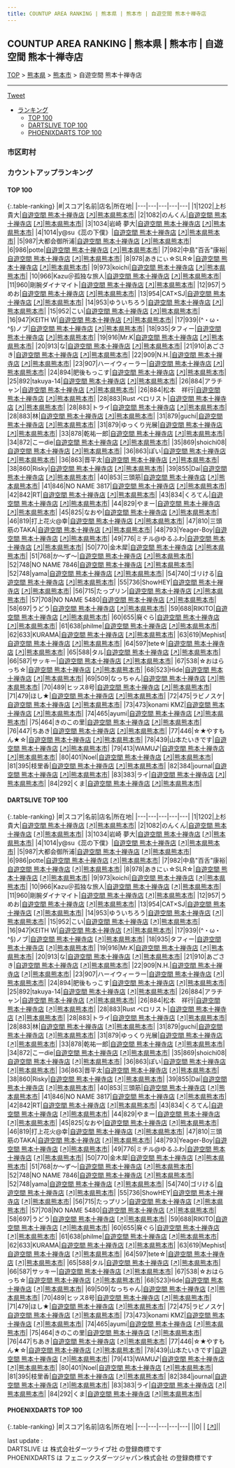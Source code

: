 ```yaml
---
title: COUNTUP AREA RANKING | 熊本県 | 熊本市 | 自遊空間 熊本十禅寺店
---
```

## COUNTUP AREA RANKING | 熊本県 | 熊本市 | 自遊空間 熊本十禅寺店

[TOP](/darts/rank/) > [熊本県](/darts/rank/熊本県/) > [熊本市](/darts/rank/熊本県/熊本市/) > 自遊空間 熊本十禅寺店

___

<a href="https://twitter.com/share?ref_src=twsrc%5Etfw" data-text="COUNTUP AREA RANKING | 熊本県熊本市自遊空間 熊本十禅寺店" class="twitter-share-button" data-hashtags="DARTSLIVE,PHOENIXDARTS,darts,ダーツ" data-show-count="false">Tweet</a>

* [ランキング](#カウントアップランキング)
    * [TOP 100](#top-100)
    * [DARTSLIVE TOP 100](#dartslive-top-100)
    * [PHOENIXDARTS TOP 100](#phoenixdarts-top-100)

### 市区町村

<ul>

</ul>

### カウントアップランキング

#### TOP 100



{:.table-ranking}
|#|スコア|名前|店名|所在地|
|---|---|---|---|---|
|1|1202|<span class="rank-name-dl">上杉　貴大</span>|<a href="/darts/rank/shops/6411bdff1f23c81758d385ea46352d8f.html">自遊空間 熊本十禅寺店</a> <a href="https://search.dartslive.com/jp/shop/6411bdff1f23c81758d385ea46352d8f">[↗]</a>|<a href="/darts/rank/熊本県/熊本市">熊本県熊本市</a>|
|2|1082|<span class="rank-name-dl">のんくん</span>|<a href="/darts/rank/shops/6411bdff1f23c81758d385ea46352d8f.html">自遊空間 熊本十禅寺店</a> <a href="https://search.dartslive.com/jp/shop/6411bdff1f23c81758d385ea46352d8f">[↗]</a>|<a href="/darts/rank/熊本県/熊本市">熊本県熊本市</a>|
|3|1034|<span class="rank-name-dl">岩崎 夢大</span>|<a href="/darts/rank/shops/6411bdff1f23c81758d385ea46352d8f.html">自遊空間 熊本十禅寺店</a> <a href="https://search.dartslive.com/jp/shop/6411bdff1f23c81758d385ea46352d8f">[↗]</a>|<a href="/darts/rank/熊本県/熊本市">熊本県熊本市</a>|
|4|1014|<span class="rank-name-dl">y@su《蕊の下僕》</span>|<a href="/darts/rank/shops/6411bdff1f23c81758d385ea46352d8f.html">自遊空間 熊本十禅寺店</a> <a href="https://search.dartslive.com/jp/shop/6411bdff1f23c81758d385ea46352d8f">[↗]</a>|<a href="/darts/rank/熊本県/熊本市">熊本県熊本市</a>|
|5|987|<span class="rank-name-dl">大都会御所浦</span>|<a href="/darts/rank/shops/6411bdff1f23c81758d385ea46352d8f.html">自遊空間 熊本十禅寺店</a> <a href="https://search.dartslive.com/jp/shop/6411bdff1f23c81758d385ea46352d8f">[↗]</a>|<a href="/darts/rank/熊本県/熊本市">熊本県熊本市</a>|
|6|986|<span class="rank-name-dl">potte</span>|<a href="/darts/rank/shops/6411bdff1f23c81758d385ea46352d8f.html">自遊空間 熊本十禅寺店</a> <a href="https://search.dartslive.com/jp/shop/6411bdff1f23c81758d385ea46352d8f">[↗]</a>|<a href="/darts/rank/熊本県/熊本市">熊本県熊本市</a>|
|7|982|<span class="rank-name-dl">中島&quot;百舌&quot;康裕</span>|<a href="/darts/rank/shops/6411bdff1f23c81758d385ea46352d8f.html">自遊空間 熊本十禅寺店</a> <a href="https://search.dartslive.com/jp/shop/6411bdff1f23c81758d385ea46352d8f">[↗]</a>|<a href="/darts/rank/熊本県/熊本市">熊本県熊本市</a>|
|8|978|<span class="rank-name-dl">あきにぃ☆SLR☆</span>|<a href="/darts/rank/shops/6411bdff1f23c81758d385ea46352d8f.html">自遊空間 熊本十禅寺店</a> <a href="https://search.dartslive.com/jp/shop/6411bdff1f23c81758d385ea46352d8f">[↗]</a>|<a href="/darts/rank/熊本県/熊本市">熊本県熊本市</a>|
|9|973|<span class="rank-name-dl">koichi</span>|<a href="/darts/rank/shops/6411bdff1f23c81758d385ea46352d8f.html">自遊空間 熊本十禅寺店</a> <a href="https://search.dartslive.com/jp/shop/6411bdff1f23c81758d385ea46352d8f">[↗]</a>|<a href="/darts/rank/熊本県/熊本市">熊本県熊本市</a>|
|10|966|<span class="rank-name-dl">Kazu＠孤独な旅人</span>|<a href="/darts/rank/shops/6411bdff1f23c81758d385ea46352d8f.html">自遊空間 熊本十禅寺店</a> <a href="https://search.dartslive.com/jp/shop/6411bdff1f23c81758d385ea46352d8f">[↗]</a>|<a href="/darts/rank/熊本県/熊本市">熊本県熊本市</a>|
|11|960|<span class="rank-name-dl">剛腕ダイナマイト</span>|<a href="/darts/rank/shops/6411bdff1f23c81758d385ea46352d8f.html">自遊空間 熊本十禅寺店</a> <a href="https://search.dartslive.com/jp/shop/6411bdff1f23c81758d385ea46352d8f">[↗]</a>|<a href="/darts/rank/熊本県/熊本市">熊本県熊本市</a>|
|12|957|<span class="rank-name-dl">うめお</span>|<a href="/darts/rank/shops/6411bdff1f23c81758d385ea46352d8f.html">自遊空間 熊本十禅寺店</a> <a href="https://search.dartslive.com/jp/shop/6411bdff1f23c81758d385ea46352d8f">[↗]</a>|<a href="/darts/rank/熊本県/熊本市">熊本県熊本市</a>|
|13|954|<span class="rank-name-dl">CAT×SJ</span>|<a href="/darts/rank/shops/6411bdff1f23c81758d385ea46352d8f.html">自遊空間 熊本十禅寺店</a> <a href="https://search.dartslive.com/jp/shop/6411bdff1f23c81758d385ea46352d8f">[↗]</a>|<a href="/darts/rank/熊本県/熊本市">熊本県熊本市</a>|
|14|953|<span class="rank-name-dl">ゆういちろう</span>|<a href="/darts/rank/shops/6411bdff1f23c81758d385ea46352d8f.html">自遊空間 熊本十禅寺店</a> <a href="https://search.dartslive.com/jp/shop/6411bdff1f23c81758d385ea46352d8f">[↗]</a>|<a href="/darts/rank/熊本県/熊本市">熊本県熊本市</a>|
|15|952|<span class="rank-name-dl">こい</span>|<a href="/darts/rank/shops/6411bdff1f23c81758d385ea46352d8f.html">自遊空間 熊本十禅寺店</a> <a href="https://search.dartslive.com/jp/shop/6411bdff1f23c81758d385ea46352d8f">[↗]</a>|<a href="/darts/rank/熊本県/熊本市">熊本県熊本市</a>|
|16|947|<span class="rank-name-dl">KEITH W</span>|<a href="/darts/rank/shops/6411bdff1f23c81758d385ea46352d8f.html">自遊空間 熊本十禅寺店</a> <a href="https://search.dartslive.com/jp/shop/6411bdff1f23c81758d385ea46352d8f">[↗]</a>|<a href="/darts/rank/熊本県/熊本市">熊本県熊本市</a>|
|17|939|<span class="rank-name-dl">(^・ω・^§)ノブ</span>|<a href="/darts/rank/shops/6411bdff1f23c81758d385ea46352d8f.html">自遊空間 熊本十禅寺店</a> <a href="https://search.dartslive.com/jp/shop/6411bdff1f23c81758d385ea46352d8f">[↗]</a>|<a href="/darts/rank/熊本県/熊本市">熊本県熊本市</a>|
|18|935|<span class="rank-name-dl">タフィー</span>|<a href="/darts/rank/shops/6411bdff1f23c81758d385ea46352d8f.html">自遊空間 熊本十禅寺店</a> <a href="https://search.dartslive.com/jp/shop/6411bdff1f23c81758d385ea46352d8f">[↗]</a>|<a href="/darts/rank/熊本県/熊本市">熊本県熊本市</a>|
|19|916|<span class="rank-name-dl">Mr.K</span>|<a href="/darts/rank/shops/6411bdff1f23c81758d385ea46352d8f.html">自遊空間 熊本十禅寺店</a> <a href="https://search.dartslive.com/jp/shop/6411bdff1f23c81758d385ea46352d8f">[↗]</a>|<a href="/darts/rank/熊本県/熊本市">熊本県熊本市</a>|
|20|913|<span class="rank-name-dl">な</span>|<a href="/darts/rank/shops/6411bdff1f23c81758d385ea46352d8f.html">自遊空間 熊本十禅寺店</a> <a href="https://search.dartslive.com/jp/shop/6411bdff1f23c81758d385ea46352d8f">[↗]</a>|<a href="/darts/rank/熊本県/熊本市">熊本県熊本市</a>|
|21|910|<span class="rank-name-dl">あごさき</span>|<a href="/darts/rank/shops/6411bdff1f23c81758d385ea46352d8f.html">自遊空間 熊本十禅寺店</a> <a href="https://search.dartslive.com/jp/shop/6411bdff1f23c81758d385ea46352d8f">[↗]</a>|<a href="/darts/rank/熊本県/熊本市">熊本県熊本市</a>|
|22|909|<span class="rank-name-dl">N.H.</span>|<a href="/darts/rank/shops/6411bdff1f23c81758d385ea46352d8f.html">自遊空間 熊本十禅寺店</a> <a href="https://search.dartslive.com/jp/shop/6411bdff1f23c81758d385ea46352d8f">[↗]</a>|<a href="/darts/rank/熊本県/熊本市">熊本県熊本市</a>|
|23|907|<span class="rank-name-dl">ハーイウィーラー</span>|<a href="/darts/rank/shops/6411bdff1f23c81758d385ea46352d8f.html">自遊空間 熊本十禅寺店</a> <a href="https://search.dartslive.com/jp/shop/6411bdff1f23c81758d385ea46352d8f">[↗]</a>|<a href="/darts/rank/熊本県/熊本市">熊本県熊本市</a>|
|24|894|<span class="rank-name-dl">肥後もっこす</span>|<a href="/darts/rank/shops/6411bdff1f23c81758d385ea46352d8f.html">自遊空間 熊本十禅寺店</a> <a href="https://search.dartslive.com/jp/shop/6411bdff1f23c81758d385ea46352d8f">[↗]</a>|<a href="/darts/rank/熊本県/熊本市">熊本県熊本市</a>|
|25|892|<span class="rank-name-dl">takuya-14</span>|<a href="/darts/rank/shops/6411bdff1f23c81758d385ea46352d8f.html">自遊空間 熊本十禅寺店</a> <a href="https://search.dartslive.com/jp/shop/6411bdff1f23c81758d385ea46352d8f">[↗]</a>|<a href="/darts/rank/熊本県/熊本市">熊本県熊本市</a>|
|26|884|<span class="rank-name-dl">アラチャン</span>|<a href="/darts/rank/shops/6411bdff1f23c81758d385ea46352d8f.html">自遊空間 熊本十禅寺店</a> <a href="https://search.dartslive.com/jp/shop/6411bdff1f23c81758d385ea46352d8f">[↗]</a>|<a href="/darts/rank/熊本県/熊本市">熊本県熊本市</a>|
|26|884|<span class="rank-name-dl">松本　祥行</span>|<a href="/darts/rank/shops/6411bdff1f23c81758d385ea46352d8f.html">自遊空間 熊本十禅寺店</a> <a href="https://search.dartslive.com/jp/shop/6411bdff1f23c81758d385ea46352d8f">[↗]</a>|<a href="/darts/rank/熊本県/熊本市">熊本県熊本市</a>|
|28|883|<span class="rank-name-dl">Rust ペロリスト</span>|<a href="/darts/rank/shops/6411bdff1f23c81758d385ea46352d8f.html">自遊空間 熊本十禅寺店</a> <a href="https://search.dartslive.com/jp/shop/6411bdff1f23c81758d385ea46352d8f">[↗]</a>|<a href="/darts/rank/熊本県/熊本市">熊本県熊本市</a>|
|28|883|<span class="rank-name-dl">トライ</span>|<a href="/darts/rank/shops/6411bdff1f23c81758d385ea46352d8f.html">自遊空間 熊本十禅寺店</a> <a href="https://search.dartslive.com/jp/shop/6411bdff1f23c81758d385ea46352d8f">[↗]</a>|<a href="/darts/rank/熊本県/熊本市">熊本県熊本市</a>|
|28|883|<span class="rank-name-dl">林</span>|<a href="/darts/rank/shops/6411bdff1f23c81758d385ea46352d8f.html">自遊空間 熊本十禅寺店</a> <a href="https://search.dartslive.com/jp/shop/6411bdff1f23c81758d385ea46352d8f">[↗]</a>|<a href="/darts/rank/熊本県/熊本市">熊本県熊本市</a>|
|31|879|<span class="rank-name-dl">guchi</span>|<a href="/darts/rank/shops/6411bdff1f23c81758d385ea46352d8f.html">自遊空間 熊本十禅寺店</a> <a href="https://search.dartslive.com/jp/shop/6411bdff1f23c81758d385ea46352d8f">[↗]</a>|<a href="/darts/rank/熊本県/熊本市">熊本県熊本市</a>|
|31|879|<span class="rank-name-dl">ゆっくり光展</span>|<a href="/darts/rank/shops/6411bdff1f23c81758d385ea46352d8f.html">自遊空間 熊本十禅寺店</a> <a href="https://search.dartslive.com/jp/shop/6411bdff1f23c81758d385ea46352d8f">[↗]</a>|<a href="/darts/rank/熊本県/熊本市">熊本県熊本市</a>|
|33|878|<span class="rank-name-dl">乾祐一郎</span>|<a href="/darts/rank/shops/6411bdff1f23c81758d385ea46352d8f.html">自遊空間 熊本十禅寺店</a> <a href="https://search.dartslive.com/jp/shop/6411bdff1f23c81758d385ea46352d8f">[↗]</a>|<a href="/darts/rank/熊本県/熊本市">熊本県熊本市</a>|
|34|872|<span class="rank-name-dl">こーdie</span>|<a href="/darts/rank/shops/6411bdff1f23c81758d385ea46352d8f.html">自遊空間 熊本十禅寺店</a> <a href="https://search.dartslive.com/jp/shop/6411bdff1f23c81758d385ea46352d8f">[↗]</a>|<a href="/darts/rank/熊本県/熊本市">熊本県熊本市</a>|
|35|869|<span class="rank-name-dl">shoichi08</span>|<a href="/darts/rank/shops/6411bdff1f23c81758d385ea46352d8f.html">自遊空間 熊本十禅寺店</a> <a href="https://search.dartslive.com/jp/shop/6411bdff1f23c81758d385ea46352d8f">[↗]</a>|<a href="/darts/rank/熊本県/熊本市">熊本県熊本市</a>|
|36|863|<span class="rank-name-dl">ぽい</span>|<a href="/darts/rank/shops/6411bdff1f23c81758d385ea46352d8f.html">自遊空間 熊本十禅寺店</a> <a href="https://search.dartslive.com/jp/shop/6411bdff1f23c81758d385ea46352d8f">[↗]</a>|<a href="/darts/rank/熊本県/熊本市">熊本県熊本市</a>|
|36|863|<span class="rank-name-dl">晋平太</span>|<a href="/darts/rank/shops/6411bdff1f23c81758d385ea46352d8f.html">自遊空間 熊本十禅寺店</a> <a href="https://search.dartslive.com/jp/shop/6411bdff1f23c81758d385ea46352d8f">[↗]</a>|<a href="/darts/rank/熊本県/熊本市">熊本県熊本市</a>|
|38|860|<span class="rank-name-dl">Risky</span>|<a href="/darts/rank/shops/6411bdff1f23c81758d385ea46352d8f.html">自遊空間 熊本十禅寺店</a> <a href="https://search.dartslive.com/jp/shop/6411bdff1f23c81758d385ea46352d8f">[↗]</a>|<a href="/darts/rank/熊本県/熊本市">熊本県熊本市</a>|
|39|855|<span class="rank-name-dl">Dai</span>|<a href="/darts/rank/shops/6411bdff1f23c81758d385ea46352d8f.html">自遊空間 熊本十禅寺店</a> <a href="https://search.dartslive.com/jp/shop/6411bdff1f23c81758d385ea46352d8f">[↗]</a>|<a href="/darts/rank/熊本県/熊本市">熊本県熊本市</a>|
|40|853|<span class="rank-name-dl">三頭筋</span>|<a href="/darts/rank/shops/6411bdff1f23c81758d385ea46352d8f.html">自遊空間 熊本十禅寺店</a> <a href="https://search.dartslive.com/jp/shop/6411bdff1f23c81758d385ea46352d8f">[↗]</a>|<a href="/darts/rank/熊本県/熊本市">熊本県熊本市</a>|
|41|846|<span class="rank-name-dl">NO NAME 3817</span>|<a href="/darts/rank/shops/6411bdff1f23c81758d385ea46352d8f.html">自遊空間 熊本十禅寺店</a> <a href="https://search.dartslive.com/jp/shop/6411bdff1f23c81758d385ea46352d8f">[↗]</a>|<a href="/darts/rank/熊本県/熊本市">熊本県熊本市</a>|
|42|842|<span class="rank-name-dl">RT</span>|<a href="/darts/rank/shops/6411bdff1f23c81758d385ea46352d8f.html">自遊空間 熊本十禅寺店</a> <a href="https://search.dartslive.com/jp/shop/6411bdff1f23c81758d385ea46352d8f">[↗]</a>|<a href="/darts/rank/熊本県/熊本市">熊本県熊本市</a>|
|43|834|<span class="rank-name-dl">くろてん</span>|<a href="/darts/rank/shops/6411bdff1f23c81758d385ea46352d8f.html">自遊空間 熊本十禅寺店</a> <a href="https://search.dartslive.com/jp/shop/6411bdff1f23c81758d385ea46352d8f">[↗]</a>|<a href="/darts/rank/熊本県/熊本市">熊本県熊本市</a>|
|44|829|<span class="rank-name-dl">やまー</span>|<a href="/darts/rank/shops/6411bdff1f23c81758d385ea46352d8f.html">自遊空間 熊本十禅寺店</a> <a href="https://search.dartslive.com/jp/shop/6411bdff1f23c81758d385ea46352d8f">[↗]</a>|<a href="/darts/rank/熊本県/熊本市">熊本県熊本市</a>|
|45|825|<span class="rank-name-dl">なおや</span>|<a href="/darts/rank/shops/6411bdff1f23c81758d385ea46352d8f.html">自遊空間 熊本十禅寺店</a> <a href="https://search.dartslive.com/jp/shop/6411bdff1f23c81758d385ea46352d8f">[↗]</a>|<a href="/darts/rank/熊本県/熊本市">熊本県熊本市</a>|
|46|819|<span class="rank-name-dl">打上花火@幸</span>|<a href="/darts/rank/shops/6411bdff1f23c81758d385ea46352d8f.html">自遊空間 熊本十禅寺店</a> <a href="https://search.dartslive.com/jp/shop/6411bdff1f23c81758d385ea46352d8f">[↗]</a>|<a href="/darts/rank/熊本県/熊本市">熊本県熊本市</a>|
|47|810|<span class="rank-name-dl">三頭筋のTAKA</span>|<a href="/darts/rank/shops/6411bdff1f23c81758d385ea46352d8f.html">自遊空間 熊本十禅寺店</a> <a href="https://search.dartslive.com/jp/shop/6411bdff1f23c81758d385ea46352d8f">[↗]</a>|<a href="/darts/rank/熊本県/熊本市">熊本県熊本市</a>|
|48|793|<span class="rank-name-dl">Yeager-Boy</span>|<a href="/darts/rank/shops/6411bdff1f23c81758d385ea46352d8f.html">自遊空間 熊本十禅寺店</a> <a href="https://search.dartslive.com/jp/shop/6411bdff1f23c81758d385ea46352d8f">[↗]</a>|<a href="/darts/rank/熊本県/熊本市">熊本県熊本市</a>|
|49|776|<span class="rank-name-dl">ミチル@ゆるふわ</span>|<a href="/darts/rank/shops/6411bdff1f23c81758d385ea46352d8f.html">自遊空間 熊本十禅寺店</a> <a href="https://search.dartslive.com/jp/shop/6411bdff1f23c81758d385ea46352d8f">[↗]</a>|<a href="/darts/rank/熊本県/熊本市">熊本県熊本市</a>|
|50|770|<span class="rank-name-dl">金木犀</span>|<a href="/darts/rank/shops/6411bdff1f23c81758d385ea46352d8f.html">自遊空間 熊本十禅寺店</a> <a href="https://search.dartslive.com/jp/shop/6411bdff1f23c81758d385ea46352d8f">[↗]</a>|<a href="/darts/rank/熊本県/熊本市">熊本県熊本市</a>|
|51|768|<span class="rank-name-dl">か～ず～</span>|<a href="/darts/rank/shops/6411bdff1f23c81758d385ea46352d8f.html">自遊空間 熊本十禅寺店</a> <a href="https://search.dartslive.com/jp/shop/6411bdff1f23c81758d385ea46352d8f">[↗]</a>|<a href="/darts/rank/熊本県/熊本市">熊本県熊本市</a>|
|52|748|<span class="rank-name-dl">NO NAME 7846</span>|<a href="/darts/rank/shops/6411bdff1f23c81758d385ea46352d8f.html">自遊空間 熊本十禅寺店</a> <a href="https://search.dartslive.com/jp/shop/6411bdff1f23c81758d385ea46352d8f">[↗]</a>|<a href="/darts/rank/熊本県/熊本市">熊本県熊本市</a>|
|52|748|<span class="rank-name-dl">yama</span>|<a href="/darts/rank/shops/6411bdff1f23c81758d385ea46352d8f.html">自遊空間 熊本十禅寺店</a> <a href="https://search.dartslive.com/jp/shop/6411bdff1f23c81758d385ea46352d8f">[↗]</a>|<a href="/darts/rank/熊本県/熊本市">熊本県熊本市</a>|
|54|740|<span class="rank-name-dl">ゴリける</span>|<a href="/darts/rank/shops/6411bdff1f23c81758d385ea46352d8f.html">自遊空間 熊本十禅寺店</a> <a href="https://search.dartslive.com/jp/shop/6411bdff1f23c81758d385ea46352d8f">[↗]</a>|<a href="/darts/rank/熊本県/熊本市">熊本県熊本市</a>|
|55|736|<span class="rank-name-dl">ShowHEY</span>|<a href="/darts/rank/shops/6411bdff1f23c81758d385ea46352d8f.html">自遊空間 熊本十禅寺店</a> <a href="https://search.dartslive.com/jp/shop/6411bdff1f23c81758d385ea46352d8f">[↗]</a>|<a href="/darts/rank/熊本県/熊本市">熊本県熊本市</a>|
|56|715|<span class="rank-name-dl">たっプリン</span>|<a href="/darts/rank/shops/6411bdff1f23c81758d385ea46352d8f.html">自遊空間 熊本十禅寺店</a> <a href="https://search.dartslive.com/jp/shop/6411bdff1f23c81758d385ea46352d8f">[↗]</a>|<a href="/darts/rank/熊本県/熊本市">熊本県熊本市</a>|
|57|708|<span class="rank-name-dl">NO NAME 5480</span>|<a href="/darts/rank/shops/6411bdff1f23c81758d385ea46352d8f.html">自遊空間 熊本十禅寺店</a> <a href="https://search.dartslive.com/jp/shop/6411bdff1f23c81758d385ea46352d8f">[↗]</a>|<a href="/darts/rank/熊本県/熊本市">熊本県熊本市</a>|
|58|697|<span class="rank-name-dl">うどう</span>|<a href="/darts/rank/shops/6411bdff1f23c81758d385ea46352d8f.html">自遊空間 熊本十禅寺店</a> <a href="https://search.dartslive.com/jp/shop/6411bdff1f23c81758d385ea46352d8f">[↗]</a>|<a href="/darts/rank/熊本県/熊本市">熊本県熊本市</a>|
|59|688|<span class="rank-name-dl">RIKITO</span>|<a href="/darts/rank/shops/6411bdff1f23c81758d385ea46352d8f.html">自遊空間 熊本十禅寺店</a> <a href="https://search.dartslive.com/jp/shop/6411bdff1f23c81758d385ea46352d8f">[↗]</a>|<a href="/darts/rank/熊本県/熊本市">熊本県熊本市</a>|
|60|655|<span class="rank-name-dl">廃ぐら</span>|<a href="/darts/rank/shops/6411bdff1f23c81758d385ea46352d8f.html">自遊空間 熊本十禅寺店</a> <a href="https://search.dartslive.com/jp/shop/6411bdff1f23c81758d385ea46352d8f">[↗]</a>|<a href="/darts/rank/熊本県/熊本市">熊本県熊本市</a>|
|61|638|<span class="rank-name-dl">philme</span>|<a href="/darts/rank/shops/6411bdff1f23c81758d385ea46352d8f.html">自遊空間 熊本十禅寺店</a> <a href="https://search.dartslive.com/jp/shop/6411bdff1f23c81758d385ea46352d8f">[↗]</a>|<a href="/darts/rank/熊本県/熊本市">熊本県熊本市</a>|
|62|633|<span class="rank-name-dl">KURAMA</span>|<a href="/darts/rank/shops/6411bdff1f23c81758d385ea46352d8f.html">自遊空間 熊本十禅寺店</a> <a href="https://search.dartslive.com/jp/shop/6411bdff1f23c81758d385ea46352d8f">[↗]</a>|<a href="/darts/rank/熊本県/熊本市">熊本県熊本市</a>|
|63|619|<span class="rank-name-dl">Mephist</span>|<a href="/darts/rank/shops/6411bdff1f23c81758d385ea46352d8f.html">自遊空間 熊本十禅寺店</a> <a href="https://search.dartslive.com/jp/shop/6411bdff1f23c81758d385ea46352d8f">[↗]</a>|<a href="/darts/rank/熊本県/熊本市">熊本県熊本市</a>|
|64|597|<span class="rank-name-dl">tete☆</span>|<a href="/darts/rank/shops/6411bdff1f23c81758d385ea46352d8f.html">自遊空間 熊本十禅寺店</a> <a href="https://search.dartslive.com/jp/shop/6411bdff1f23c81758d385ea46352d8f">[↗]</a>|<a href="/darts/rank/熊本県/熊本市">熊本県熊本市</a>|
|65|588|<span class="rank-name-dl">タル</span>|<a href="/darts/rank/shops/6411bdff1f23c81758d385ea46352d8f.html">自遊空間 熊本十禅寺店</a> <a href="https://search.dartslive.com/jp/shop/6411bdff1f23c81758d385ea46352d8f">[↗]</a>|<a href="/darts/rank/熊本県/熊本市">熊本県熊本市</a>|
|66|587|<span class="rank-name-dl">サッキー</span>|<a href="/darts/rank/shops/6411bdff1f23c81758d385ea46352d8f.html">自遊空間 熊本十禅寺店</a> <a href="https://search.dartslive.com/jp/shop/6411bdff1f23c81758d385ea46352d8f">[↗]</a>|<a href="/darts/rank/熊本県/熊本市">熊本県熊本市</a>|
|67|538|<span class="rank-name-dl">☆おはらっち☆</span>|<a href="/darts/rank/shops/6411bdff1f23c81758d385ea46352d8f.html">自遊空間 熊本十禅寺店</a> <a href="https://search.dartslive.com/jp/shop/6411bdff1f23c81758d385ea46352d8f">[↗]</a>|<a href="/darts/rank/熊本県/熊本市">熊本県熊本市</a>|
|68|523|<span class="rank-name-dl">Hide</span>|<a href="/darts/rank/shops/6411bdff1f23c81758d385ea46352d8f.html">自遊空間 熊本十禅寺店</a> <a href="https://search.dartslive.com/jp/shop/6411bdff1f23c81758d385ea46352d8f">[↗]</a>|<a href="/darts/rank/熊本県/熊本市">熊本県熊本市</a>|
|69|509|<span class="rank-name-dl">なっちゃん</span>|<a href="/darts/rank/shops/6411bdff1f23c81758d385ea46352d8f.html">自遊空間 熊本十禅寺店</a> <a href="https://search.dartslive.com/jp/shop/6411bdff1f23c81758d385ea46352d8f">[↗]</a>|<a href="/darts/rank/熊本県/熊本市">熊本県熊本市</a>|
|70|489|<span class="rank-name-dl">ヒッス8号</span>|<a href="/darts/rank/shops/6411bdff1f23c81758d385ea46352d8f.html">自遊空間 熊本十禅寺店</a> <a href="https://search.dartslive.com/jp/shop/6411bdff1f23c81758d385ea46352d8f">[↗]</a>|<a href="/darts/rank/熊本県/熊本市">熊本県熊本市</a>|
|71|479|<span class="rank-name-dl">ほし★</span>|<a href="/darts/rank/shops/6411bdff1f23c81758d385ea46352d8f.html">自遊空間 熊本十禅寺店</a> <a href="https://search.dartslive.com/jp/shop/6411bdff1f23c81758d385ea46352d8f">[↗]</a>|<a href="/darts/rank/熊本県/熊本市">熊本県熊本市</a>|
|72|475|<span class="rank-name-dl">ラビノスケ</span>|<a href="/darts/rank/shops/6411bdff1f23c81758d385ea46352d8f.html">自遊空間 熊本十禅寺店</a> <a href="https://search.dartslive.com/jp/shop/6411bdff1f23c81758d385ea46352d8f">[↗]</a>|<a href="/darts/rank/熊本県/熊本市">熊本県熊本市</a>|
|73|473|<span class="rank-name-dl">konami KMZ</span>|<a href="/darts/rank/shops/6411bdff1f23c81758d385ea46352d8f.html">自遊空間 熊本十禅寺店</a> <a href="https://search.dartslive.com/jp/shop/6411bdff1f23c81758d385ea46352d8f">[↗]</a>|<a href="/darts/rank/熊本県/熊本市">熊本県熊本市</a>|
|74|465|<span class="rank-name-dl">ayumi</span>|<a href="/darts/rank/shops/6411bdff1f23c81758d385ea46352d8f.html">自遊空間 熊本十禅寺店</a> <a href="https://search.dartslive.com/jp/shop/6411bdff1f23c81758d385ea46352d8f">[↗]</a>|<a href="/darts/rank/熊本県/熊本市">熊本県熊本市</a>|
|75|464|<span class="rank-name-dl">きのこの里</span>|<a href="/darts/rank/shops/6411bdff1f23c81758d385ea46352d8f.html">自遊空間 熊本十禅寺店</a> <a href="https://search.dartslive.com/jp/shop/6411bdff1f23c81758d385ea46352d8f">[↗]</a>|<a href="/darts/rank/熊本県/熊本市">熊本県熊本市</a>|
|76|447|<span class="rank-name-dl">ちあき</span>|<a href="/darts/rank/shops/6411bdff1f23c81758d385ea46352d8f.html">自遊空間 熊本十禅寺店</a> <a href="https://search.dartslive.com/jp/shop/6411bdff1f23c81758d385ea46352d8f">[↗]</a>|<a href="/darts/rank/熊本県/熊本市">熊本県熊本市</a>|
|77|446|<span class="rank-name-dl">☆★やすもん★☆</span>|<a href="/darts/rank/shops/6411bdff1f23c81758d385ea46352d8f.html">自遊空間 熊本十禅寺店</a> <a href="https://search.dartslive.com/jp/shop/6411bdff1f23c81758d385ea46352d8f">[↗]</a>|<a href="/darts/rank/熊本県/熊本市">熊本県熊本市</a>|
|78|439|<span class="rank-name-dl">山本たいきです</span>|<a href="/darts/rank/shops/6411bdff1f23c81758d385ea46352d8f.html">自遊空間 熊本十禅寺店</a> <a href="https://search.dartslive.com/jp/shop/6411bdff1f23c81758d385ea46352d8f">[↗]</a>|<a href="/darts/rank/熊本県/熊本市">熊本県熊本市</a>|
|79|413|<span class="rank-name-dl">WAMU♪</span>|<a href="/darts/rank/shops/6411bdff1f23c81758d385ea46352d8f.html">自遊空間 熊本十禅寺店</a> <a href="https://search.dartslive.com/jp/shop/6411bdff1f23c81758d385ea46352d8f">[↗]</a>|<a href="/darts/rank/熊本県/熊本市">熊本県熊本市</a>|
|80|401|<span class="rank-name-dl">Noel</span>|<a href="/darts/rank/shops/6411bdff1f23c81758d385ea46352d8f.html">自遊空間 熊本十禅寺店</a> <a href="https://search.dartslive.com/jp/shop/6411bdff1f23c81758d385ea46352d8f">[↗]</a>|<a href="/darts/rank/熊本県/熊本市">熊本県熊本市</a>|
|81|395|<span class="rank-name-dl">枝里香</span>|<a href="/darts/rank/shops/6411bdff1f23c81758d385ea46352d8f.html">自遊空間 熊本十禅寺店</a> <a href="https://search.dartslive.com/jp/shop/6411bdff1f23c81758d385ea46352d8f">[↗]</a>|<a href="/darts/rank/熊本県/熊本市">熊本県熊本市</a>|
|82|384|<span class="rank-name-dl">journal</span>|<a href="/darts/rank/shops/6411bdff1f23c81758d385ea46352d8f.html">自遊空間 熊本十禅寺店</a> <a href="https://search.dartslive.com/jp/shop/6411bdff1f23c81758d385ea46352d8f">[↗]</a>|<a href="/darts/rank/熊本県/熊本市">熊本県熊本市</a>|
|83|383|<span class="rank-name-dl">ライ</span>|<a href="/darts/rank/shops/6411bdff1f23c81758d385ea46352d8f.html">自遊空間 熊本十禅寺店</a> <a href="https://search.dartslive.com/jp/shop/6411bdff1f23c81758d385ea46352d8f">[↗]</a>|<a href="/darts/rank/熊本県/熊本市">熊本県熊本市</a>|
|84|292|<span class="rank-name-dl">くま</span>|<a href="/darts/rank/shops/6411bdff1f23c81758d385ea46352d8f.html">自遊空間 熊本十禅寺店</a> <a href="https://search.dartslive.com/jp/shop/6411bdff1f23c81758d385ea46352d8f">[↗]</a>|<a href="/darts/rank/熊本県/熊本市">熊本県熊本市</a>|


#### DARTSLIVE TOP 100



{:.table-ranking}
|#|スコア|名前|店名|所在地|
|---|---|---|---|---|
|1|1202|<span class="rank-name-dl">上杉　貴大</span>|<a href="/darts/rank/shops/6411bdff1f23c81758d385ea46352d8f.html">自遊空間 熊本十禅寺店</a> <a href="https://search.dartslive.com/jp/shop/6411bdff1f23c81758d385ea46352d8f">[↗]</a>|<a href="/darts/rank/熊本県/熊本市">熊本県熊本市</a>|
|2|1082|<span class="rank-name-dl">のんくん</span>|<a href="/darts/rank/shops/6411bdff1f23c81758d385ea46352d8f.html">自遊空間 熊本十禅寺店</a> <a href="https://search.dartslive.com/jp/shop/6411bdff1f23c81758d385ea46352d8f">[↗]</a>|<a href="/darts/rank/熊本県/熊本市">熊本県熊本市</a>|
|3|1034|<span class="rank-name-dl">岩崎 夢大</span>|<a href="/darts/rank/shops/6411bdff1f23c81758d385ea46352d8f.html">自遊空間 熊本十禅寺店</a> <a href="https://search.dartslive.com/jp/shop/6411bdff1f23c81758d385ea46352d8f">[↗]</a>|<a href="/darts/rank/熊本県/熊本市">熊本県熊本市</a>|
|4|1014|<span class="rank-name-dl">y@su《蕊の下僕》</span>|<a href="/darts/rank/shops/6411bdff1f23c81758d385ea46352d8f.html">自遊空間 熊本十禅寺店</a> <a href="https://search.dartslive.com/jp/shop/6411bdff1f23c81758d385ea46352d8f">[↗]</a>|<a href="/darts/rank/熊本県/熊本市">熊本県熊本市</a>|
|5|987|<span class="rank-name-dl">大都会御所浦</span>|<a href="/darts/rank/shops/6411bdff1f23c81758d385ea46352d8f.html">自遊空間 熊本十禅寺店</a> <a href="https://search.dartslive.com/jp/shop/6411bdff1f23c81758d385ea46352d8f">[↗]</a>|<a href="/darts/rank/熊本県/熊本市">熊本県熊本市</a>|
|6|986|<span class="rank-name-dl">potte</span>|<a href="/darts/rank/shops/6411bdff1f23c81758d385ea46352d8f.html">自遊空間 熊本十禅寺店</a> <a href="https://search.dartslive.com/jp/shop/6411bdff1f23c81758d385ea46352d8f">[↗]</a>|<a href="/darts/rank/熊本県/熊本市">熊本県熊本市</a>|
|7|982|<span class="rank-name-dl">中島&quot;百舌&quot;康裕</span>|<a href="/darts/rank/shops/6411bdff1f23c81758d385ea46352d8f.html">自遊空間 熊本十禅寺店</a> <a href="https://search.dartslive.com/jp/shop/6411bdff1f23c81758d385ea46352d8f">[↗]</a>|<a href="/darts/rank/熊本県/熊本市">熊本県熊本市</a>|
|8|978|<span class="rank-name-dl">あきにぃ☆SLR☆</span>|<a href="/darts/rank/shops/6411bdff1f23c81758d385ea46352d8f.html">自遊空間 熊本十禅寺店</a> <a href="https://search.dartslive.com/jp/shop/6411bdff1f23c81758d385ea46352d8f">[↗]</a>|<a href="/darts/rank/熊本県/熊本市">熊本県熊本市</a>|
|9|973|<span class="rank-name-dl">koichi</span>|<a href="/darts/rank/shops/6411bdff1f23c81758d385ea46352d8f.html">自遊空間 熊本十禅寺店</a> <a href="https://search.dartslive.com/jp/shop/6411bdff1f23c81758d385ea46352d8f">[↗]</a>|<a href="/darts/rank/熊本県/熊本市">熊本県熊本市</a>|
|10|966|<span class="rank-name-dl">Kazu＠孤独な旅人</span>|<a href="/darts/rank/shops/6411bdff1f23c81758d385ea46352d8f.html">自遊空間 熊本十禅寺店</a> <a href="https://search.dartslive.com/jp/shop/6411bdff1f23c81758d385ea46352d8f">[↗]</a>|<a href="/darts/rank/熊本県/熊本市">熊本県熊本市</a>|
|11|960|<span class="rank-name-dl">剛腕ダイナマイト</span>|<a href="/darts/rank/shops/6411bdff1f23c81758d385ea46352d8f.html">自遊空間 熊本十禅寺店</a> <a href="https://search.dartslive.com/jp/shop/6411bdff1f23c81758d385ea46352d8f">[↗]</a>|<a href="/darts/rank/熊本県/熊本市">熊本県熊本市</a>|
|12|957|<span class="rank-name-dl">うめお</span>|<a href="/darts/rank/shops/6411bdff1f23c81758d385ea46352d8f.html">自遊空間 熊本十禅寺店</a> <a href="https://search.dartslive.com/jp/shop/6411bdff1f23c81758d385ea46352d8f">[↗]</a>|<a href="/darts/rank/熊本県/熊本市">熊本県熊本市</a>|
|13|954|<span class="rank-name-dl">CAT×SJ</span>|<a href="/darts/rank/shops/6411bdff1f23c81758d385ea46352d8f.html">自遊空間 熊本十禅寺店</a> <a href="https://search.dartslive.com/jp/shop/6411bdff1f23c81758d385ea46352d8f">[↗]</a>|<a href="/darts/rank/熊本県/熊本市">熊本県熊本市</a>|
|14|953|<span class="rank-name-dl">ゆういちろう</span>|<a href="/darts/rank/shops/6411bdff1f23c81758d385ea46352d8f.html">自遊空間 熊本十禅寺店</a> <a href="https://search.dartslive.com/jp/shop/6411bdff1f23c81758d385ea46352d8f">[↗]</a>|<a href="/darts/rank/熊本県/熊本市">熊本県熊本市</a>|
|15|952|<span class="rank-name-dl">こい</span>|<a href="/darts/rank/shops/6411bdff1f23c81758d385ea46352d8f.html">自遊空間 熊本十禅寺店</a> <a href="https://search.dartslive.com/jp/shop/6411bdff1f23c81758d385ea46352d8f">[↗]</a>|<a href="/darts/rank/熊本県/熊本市">熊本県熊本市</a>|
|16|947|<span class="rank-name-dl">KEITH W</span>|<a href="/darts/rank/shops/6411bdff1f23c81758d385ea46352d8f.html">自遊空間 熊本十禅寺店</a> <a href="https://search.dartslive.com/jp/shop/6411bdff1f23c81758d385ea46352d8f">[↗]</a>|<a href="/darts/rank/熊本県/熊本市">熊本県熊本市</a>|
|17|939|<span class="rank-name-dl">(^・ω・^§)ノブ</span>|<a href="/darts/rank/shops/6411bdff1f23c81758d385ea46352d8f.html">自遊空間 熊本十禅寺店</a> <a href="https://search.dartslive.com/jp/shop/6411bdff1f23c81758d385ea46352d8f">[↗]</a>|<a href="/darts/rank/熊本県/熊本市">熊本県熊本市</a>|
|18|935|<span class="rank-name-dl">タフィー</span>|<a href="/darts/rank/shops/6411bdff1f23c81758d385ea46352d8f.html">自遊空間 熊本十禅寺店</a> <a href="https://search.dartslive.com/jp/shop/6411bdff1f23c81758d385ea46352d8f">[↗]</a>|<a href="/darts/rank/熊本県/熊本市">熊本県熊本市</a>|
|19|916|<span class="rank-name-dl">Mr.K</span>|<a href="/darts/rank/shops/6411bdff1f23c81758d385ea46352d8f.html">自遊空間 熊本十禅寺店</a> <a href="https://search.dartslive.com/jp/shop/6411bdff1f23c81758d385ea46352d8f">[↗]</a>|<a href="/darts/rank/熊本県/熊本市">熊本県熊本市</a>|
|20|913|<span class="rank-name-dl">な</span>|<a href="/darts/rank/shops/6411bdff1f23c81758d385ea46352d8f.html">自遊空間 熊本十禅寺店</a> <a href="https://search.dartslive.com/jp/shop/6411bdff1f23c81758d385ea46352d8f">[↗]</a>|<a href="/darts/rank/熊本県/熊本市">熊本県熊本市</a>|
|21|910|<span class="rank-name-dl">あごさき</span>|<a href="/darts/rank/shops/6411bdff1f23c81758d385ea46352d8f.html">自遊空間 熊本十禅寺店</a> <a href="https://search.dartslive.com/jp/shop/6411bdff1f23c81758d385ea46352d8f">[↗]</a>|<a href="/darts/rank/熊本県/熊本市">熊本県熊本市</a>|
|22|909|<span class="rank-name-dl">N.H.</span>|<a href="/darts/rank/shops/6411bdff1f23c81758d385ea46352d8f.html">自遊空間 熊本十禅寺店</a> <a href="https://search.dartslive.com/jp/shop/6411bdff1f23c81758d385ea46352d8f">[↗]</a>|<a href="/darts/rank/熊本県/熊本市">熊本県熊本市</a>|
|23|907|<span class="rank-name-dl">ハーイウィーラー</span>|<a href="/darts/rank/shops/6411bdff1f23c81758d385ea46352d8f.html">自遊空間 熊本十禅寺店</a> <a href="https://search.dartslive.com/jp/shop/6411bdff1f23c81758d385ea46352d8f">[↗]</a>|<a href="/darts/rank/熊本県/熊本市">熊本県熊本市</a>|
|24|894|<span class="rank-name-dl">肥後もっこす</span>|<a href="/darts/rank/shops/6411bdff1f23c81758d385ea46352d8f.html">自遊空間 熊本十禅寺店</a> <a href="https://search.dartslive.com/jp/shop/6411bdff1f23c81758d385ea46352d8f">[↗]</a>|<a href="/darts/rank/熊本県/熊本市">熊本県熊本市</a>|
|25|892|<span class="rank-name-dl">takuya-14</span>|<a href="/darts/rank/shops/6411bdff1f23c81758d385ea46352d8f.html">自遊空間 熊本十禅寺店</a> <a href="https://search.dartslive.com/jp/shop/6411bdff1f23c81758d385ea46352d8f">[↗]</a>|<a href="/darts/rank/熊本県/熊本市">熊本県熊本市</a>|
|26|884|<span class="rank-name-dl">アラチャン</span>|<a href="/darts/rank/shops/6411bdff1f23c81758d385ea46352d8f.html">自遊空間 熊本十禅寺店</a> <a href="https://search.dartslive.com/jp/shop/6411bdff1f23c81758d385ea46352d8f">[↗]</a>|<a href="/darts/rank/熊本県/熊本市">熊本県熊本市</a>|
|26|884|<span class="rank-name-dl">松本　祥行</span>|<a href="/darts/rank/shops/6411bdff1f23c81758d385ea46352d8f.html">自遊空間 熊本十禅寺店</a> <a href="https://search.dartslive.com/jp/shop/6411bdff1f23c81758d385ea46352d8f">[↗]</a>|<a href="/darts/rank/熊本県/熊本市">熊本県熊本市</a>|
|28|883|<span class="rank-name-dl">Rust ペロリスト</span>|<a href="/darts/rank/shops/6411bdff1f23c81758d385ea46352d8f.html">自遊空間 熊本十禅寺店</a> <a href="https://search.dartslive.com/jp/shop/6411bdff1f23c81758d385ea46352d8f">[↗]</a>|<a href="/darts/rank/熊本県/熊本市">熊本県熊本市</a>|
|28|883|<span class="rank-name-dl">トライ</span>|<a href="/darts/rank/shops/6411bdff1f23c81758d385ea46352d8f.html">自遊空間 熊本十禅寺店</a> <a href="https://search.dartslive.com/jp/shop/6411bdff1f23c81758d385ea46352d8f">[↗]</a>|<a href="/darts/rank/熊本県/熊本市">熊本県熊本市</a>|
|28|883|<span class="rank-name-dl">林</span>|<a href="/darts/rank/shops/6411bdff1f23c81758d385ea46352d8f.html">自遊空間 熊本十禅寺店</a> <a href="https://search.dartslive.com/jp/shop/6411bdff1f23c81758d385ea46352d8f">[↗]</a>|<a href="/darts/rank/熊本県/熊本市">熊本県熊本市</a>|
|31|879|<span class="rank-name-dl">guchi</span>|<a href="/darts/rank/shops/6411bdff1f23c81758d385ea46352d8f.html">自遊空間 熊本十禅寺店</a> <a href="https://search.dartslive.com/jp/shop/6411bdff1f23c81758d385ea46352d8f">[↗]</a>|<a href="/darts/rank/熊本県/熊本市">熊本県熊本市</a>|
|31|879|<span class="rank-name-dl">ゆっくり光展</span>|<a href="/darts/rank/shops/6411bdff1f23c81758d385ea46352d8f.html">自遊空間 熊本十禅寺店</a> <a href="https://search.dartslive.com/jp/shop/6411bdff1f23c81758d385ea46352d8f">[↗]</a>|<a href="/darts/rank/熊本県/熊本市">熊本県熊本市</a>|
|33|878|<span class="rank-name-dl">乾祐一郎</span>|<a href="/darts/rank/shops/6411bdff1f23c81758d385ea46352d8f.html">自遊空間 熊本十禅寺店</a> <a href="https://search.dartslive.com/jp/shop/6411bdff1f23c81758d385ea46352d8f">[↗]</a>|<a href="/darts/rank/熊本県/熊本市">熊本県熊本市</a>|
|34|872|<span class="rank-name-dl">こーdie</span>|<a href="/darts/rank/shops/6411bdff1f23c81758d385ea46352d8f.html">自遊空間 熊本十禅寺店</a> <a href="https://search.dartslive.com/jp/shop/6411bdff1f23c81758d385ea46352d8f">[↗]</a>|<a href="/darts/rank/熊本県/熊本市">熊本県熊本市</a>|
|35|869|<span class="rank-name-dl">shoichi08</span>|<a href="/darts/rank/shops/6411bdff1f23c81758d385ea46352d8f.html">自遊空間 熊本十禅寺店</a> <a href="https://search.dartslive.com/jp/shop/6411bdff1f23c81758d385ea46352d8f">[↗]</a>|<a href="/darts/rank/熊本県/熊本市">熊本県熊本市</a>|
|36|863|<span class="rank-name-dl">ぽい</span>|<a href="/darts/rank/shops/6411bdff1f23c81758d385ea46352d8f.html">自遊空間 熊本十禅寺店</a> <a href="https://search.dartslive.com/jp/shop/6411bdff1f23c81758d385ea46352d8f">[↗]</a>|<a href="/darts/rank/熊本県/熊本市">熊本県熊本市</a>|
|36|863|<span class="rank-name-dl">晋平太</span>|<a href="/darts/rank/shops/6411bdff1f23c81758d385ea46352d8f.html">自遊空間 熊本十禅寺店</a> <a href="https://search.dartslive.com/jp/shop/6411bdff1f23c81758d385ea46352d8f">[↗]</a>|<a href="/darts/rank/熊本県/熊本市">熊本県熊本市</a>|
|38|860|<span class="rank-name-dl">Risky</span>|<a href="/darts/rank/shops/6411bdff1f23c81758d385ea46352d8f.html">自遊空間 熊本十禅寺店</a> <a href="https://search.dartslive.com/jp/shop/6411bdff1f23c81758d385ea46352d8f">[↗]</a>|<a href="/darts/rank/熊本県/熊本市">熊本県熊本市</a>|
|39|855|<span class="rank-name-dl">Dai</span>|<a href="/darts/rank/shops/6411bdff1f23c81758d385ea46352d8f.html">自遊空間 熊本十禅寺店</a> <a href="https://search.dartslive.com/jp/shop/6411bdff1f23c81758d385ea46352d8f">[↗]</a>|<a href="/darts/rank/熊本県/熊本市">熊本県熊本市</a>|
|40|853|<span class="rank-name-dl">三頭筋</span>|<a href="/darts/rank/shops/6411bdff1f23c81758d385ea46352d8f.html">自遊空間 熊本十禅寺店</a> <a href="https://search.dartslive.com/jp/shop/6411bdff1f23c81758d385ea46352d8f">[↗]</a>|<a href="/darts/rank/熊本県/熊本市">熊本県熊本市</a>|
|41|846|<span class="rank-name-dl">NO NAME 3817</span>|<a href="/darts/rank/shops/6411bdff1f23c81758d385ea46352d8f.html">自遊空間 熊本十禅寺店</a> <a href="https://search.dartslive.com/jp/shop/6411bdff1f23c81758d385ea46352d8f">[↗]</a>|<a href="/darts/rank/熊本県/熊本市">熊本県熊本市</a>|
|42|842|<span class="rank-name-dl">RT</span>|<a href="/darts/rank/shops/6411bdff1f23c81758d385ea46352d8f.html">自遊空間 熊本十禅寺店</a> <a href="https://search.dartslive.com/jp/shop/6411bdff1f23c81758d385ea46352d8f">[↗]</a>|<a href="/darts/rank/熊本県/熊本市">熊本県熊本市</a>|
|43|834|<span class="rank-name-dl">くろてん</span>|<a href="/darts/rank/shops/6411bdff1f23c81758d385ea46352d8f.html">自遊空間 熊本十禅寺店</a> <a href="https://search.dartslive.com/jp/shop/6411bdff1f23c81758d385ea46352d8f">[↗]</a>|<a href="/darts/rank/熊本県/熊本市">熊本県熊本市</a>|
|44|829|<span class="rank-name-dl">やまー</span>|<a href="/darts/rank/shops/6411bdff1f23c81758d385ea46352d8f.html">自遊空間 熊本十禅寺店</a> <a href="https://search.dartslive.com/jp/shop/6411bdff1f23c81758d385ea46352d8f">[↗]</a>|<a href="/darts/rank/熊本県/熊本市">熊本県熊本市</a>|
|45|825|<span class="rank-name-dl">なおや</span>|<a href="/darts/rank/shops/6411bdff1f23c81758d385ea46352d8f.html">自遊空間 熊本十禅寺店</a> <a href="https://search.dartslive.com/jp/shop/6411bdff1f23c81758d385ea46352d8f">[↗]</a>|<a href="/darts/rank/熊本県/熊本市">熊本県熊本市</a>|
|46|819|<span class="rank-name-dl">打上花火@幸</span>|<a href="/darts/rank/shops/6411bdff1f23c81758d385ea46352d8f.html">自遊空間 熊本十禅寺店</a> <a href="https://search.dartslive.com/jp/shop/6411bdff1f23c81758d385ea46352d8f">[↗]</a>|<a href="/darts/rank/熊本県/熊本市">熊本県熊本市</a>|
|47|810|<span class="rank-name-dl">三頭筋のTAKA</span>|<a href="/darts/rank/shops/6411bdff1f23c81758d385ea46352d8f.html">自遊空間 熊本十禅寺店</a> <a href="https://search.dartslive.com/jp/shop/6411bdff1f23c81758d385ea46352d8f">[↗]</a>|<a href="/darts/rank/熊本県/熊本市">熊本県熊本市</a>|
|48|793|<span class="rank-name-dl">Yeager-Boy</span>|<a href="/darts/rank/shops/6411bdff1f23c81758d385ea46352d8f.html">自遊空間 熊本十禅寺店</a> <a href="https://search.dartslive.com/jp/shop/6411bdff1f23c81758d385ea46352d8f">[↗]</a>|<a href="/darts/rank/熊本県/熊本市">熊本県熊本市</a>|
|49|776|<span class="rank-name-dl">ミチル@ゆるふわ</span>|<a href="/darts/rank/shops/6411bdff1f23c81758d385ea46352d8f.html">自遊空間 熊本十禅寺店</a> <a href="https://search.dartslive.com/jp/shop/6411bdff1f23c81758d385ea46352d8f">[↗]</a>|<a href="/darts/rank/熊本県/熊本市">熊本県熊本市</a>|
|50|770|<span class="rank-name-dl">金木犀</span>|<a href="/darts/rank/shops/6411bdff1f23c81758d385ea46352d8f.html">自遊空間 熊本十禅寺店</a> <a href="https://search.dartslive.com/jp/shop/6411bdff1f23c81758d385ea46352d8f">[↗]</a>|<a href="/darts/rank/熊本県/熊本市">熊本県熊本市</a>|
|51|768|<span class="rank-name-dl">か～ず～</span>|<a href="/darts/rank/shops/6411bdff1f23c81758d385ea46352d8f.html">自遊空間 熊本十禅寺店</a> <a href="https://search.dartslive.com/jp/shop/6411bdff1f23c81758d385ea46352d8f">[↗]</a>|<a href="/darts/rank/熊本県/熊本市">熊本県熊本市</a>|
|52|748|<span class="rank-name-dl">NO NAME 7846</span>|<a href="/darts/rank/shops/6411bdff1f23c81758d385ea46352d8f.html">自遊空間 熊本十禅寺店</a> <a href="https://search.dartslive.com/jp/shop/6411bdff1f23c81758d385ea46352d8f">[↗]</a>|<a href="/darts/rank/熊本県/熊本市">熊本県熊本市</a>|
|52|748|<span class="rank-name-dl">yama</span>|<a href="/darts/rank/shops/6411bdff1f23c81758d385ea46352d8f.html">自遊空間 熊本十禅寺店</a> <a href="https://search.dartslive.com/jp/shop/6411bdff1f23c81758d385ea46352d8f">[↗]</a>|<a href="/darts/rank/熊本県/熊本市">熊本県熊本市</a>|
|54|740|<span class="rank-name-dl">ゴリける</span>|<a href="/darts/rank/shops/6411bdff1f23c81758d385ea46352d8f.html">自遊空間 熊本十禅寺店</a> <a href="https://search.dartslive.com/jp/shop/6411bdff1f23c81758d385ea46352d8f">[↗]</a>|<a href="/darts/rank/熊本県/熊本市">熊本県熊本市</a>|
|55|736|<span class="rank-name-dl">ShowHEY</span>|<a href="/darts/rank/shops/6411bdff1f23c81758d385ea46352d8f.html">自遊空間 熊本十禅寺店</a> <a href="https://search.dartslive.com/jp/shop/6411bdff1f23c81758d385ea46352d8f">[↗]</a>|<a href="/darts/rank/熊本県/熊本市">熊本県熊本市</a>|
|56|715|<span class="rank-name-dl">たっプリン</span>|<a href="/darts/rank/shops/6411bdff1f23c81758d385ea46352d8f.html">自遊空間 熊本十禅寺店</a> <a href="https://search.dartslive.com/jp/shop/6411bdff1f23c81758d385ea46352d8f">[↗]</a>|<a href="/darts/rank/熊本県/熊本市">熊本県熊本市</a>|
|57|708|<span class="rank-name-dl">NO NAME 5480</span>|<a href="/darts/rank/shops/6411bdff1f23c81758d385ea46352d8f.html">自遊空間 熊本十禅寺店</a> <a href="https://search.dartslive.com/jp/shop/6411bdff1f23c81758d385ea46352d8f">[↗]</a>|<a href="/darts/rank/熊本県/熊本市">熊本県熊本市</a>|
|58|697|<span class="rank-name-dl">うどう</span>|<a href="/darts/rank/shops/6411bdff1f23c81758d385ea46352d8f.html">自遊空間 熊本十禅寺店</a> <a href="https://search.dartslive.com/jp/shop/6411bdff1f23c81758d385ea46352d8f">[↗]</a>|<a href="/darts/rank/熊本県/熊本市">熊本県熊本市</a>|
|59|688|<span class="rank-name-dl">RIKITO</span>|<a href="/darts/rank/shops/6411bdff1f23c81758d385ea46352d8f.html">自遊空間 熊本十禅寺店</a> <a href="https://search.dartslive.com/jp/shop/6411bdff1f23c81758d385ea46352d8f">[↗]</a>|<a href="/darts/rank/熊本県/熊本市">熊本県熊本市</a>|
|60|655|<span class="rank-name-dl">廃ぐら</span>|<a href="/darts/rank/shops/6411bdff1f23c81758d385ea46352d8f.html">自遊空間 熊本十禅寺店</a> <a href="https://search.dartslive.com/jp/shop/6411bdff1f23c81758d385ea46352d8f">[↗]</a>|<a href="/darts/rank/熊本県/熊本市">熊本県熊本市</a>|
|61|638|<span class="rank-name-dl">philme</span>|<a href="/darts/rank/shops/6411bdff1f23c81758d385ea46352d8f.html">自遊空間 熊本十禅寺店</a> <a href="https://search.dartslive.com/jp/shop/6411bdff1f23c81758d385ea46352d8f">[↗]</a>|<a href="/darts/rank/熊本県/熊本市">熊本県熊本市</a>|
|62|633|<span class="rank-name-dl">KURAMA</span>|<a href="/darts/rank/shops/6411bdff1f23c81758d385ea46352d8f.html">自遊空間 熊本十禅寺店</a> <a href="https://search.dartslive.com/jp/shop/6411bdff1f23c81758d385ea46352d8f">[↗]</a>|<a href="/darts/rank/熊本県/熊本市">熊本県熊本市</a>|
|63|619|<span class="rank-name-dl">Mephist</span>|<a href="/darts/rank/shops/6411bdff1f23c81758d385ea46352d8f.html">自遊空間 熊本十禅寺店</a> <a href="https://search.dartslive.com/jp/shop/6411bdff1f23c81758d385ea46352d8f">[↗]</a>|<a href="/darts/rank/熊本県/熊本市">熊本県熊本市</a>|
|64|597|<span class="rank-name-dl">tete☆</span>|<a href="/darts/rank/shops/6411bdff1f23c81758d385ea46352d8f.html">自遊空間 熊本十禅寺店</a> <a href="https://search.dartslive.com/jp/shop/6411bdff1f23c81758d385ea46352d8f">[↗]</a>|<a href="/darts/rank/熊本県/熊本市">熊本県熊本市</a>|
|65|588|<span class="rank-name-dl">タル</span>|<a href="/darts/rank/shops/6411bdff1f23c81758d385ea46352d8f.html">自遊空間 熊本十禅寺店</a> <a href="https://search.dartslive.com/jp/shop/6411bdff1f23c81758d385ea46352d8f">[↗]</a>|<a href="/darts/rank/熊本県/熊本市">熊本県熊本市</a>|
|66|587|<span class="rank-name-dl">サッキー</span>|<a href="/darts/rank/shops/6411bdff1f23c81758d385ea46352d8f.html">自遊空間 熊本十禅寺店</a> <a href="https://search.dartslive.com/jp/shop/6411bdff1f23c81758d385ea46352d8f">[↗]</a>|<a href="/darts/rank/熊本県/熊本市">熊本県熊本市</a>|
|67|538|<span class="rank-name-dl">☆おはらっち☆</span>|<a href="/darts/rank/shops/6411bdff1f23c81758d385ea46352d8f.html">自遊空間 熊本十禅寺店</a> <a href="https://search.dartslive.com/jp/shop/6411bdff1f23c81758d385ea46352d8f">[↗]</a>|<a href="/darts/rank/熊本県/熊本市">熊本県熊本市</a>|
|68|523|<span class="rank-name-dl">Hide</span>|<a href="/darts/rank/shops/6411bdff1f23c81758d385ea46352d8f.html">自遊空間 熊本十禅寺店</a> <a href="https://search.dartslive.com/jp/shop/6411bdff1f23c81758d385ea46352d8f">[↗]</a>|<a href="/darts/rank/熊本県/熊本市">熊本県熊本市</a>|
|69|509|<span class="rank-name-dl">なっちゃん</span>|<a href="/darts/rank/shops/6411bdff1f23c81758d385ea46352d8f.html">自遊空間 熊本十禅寺店</a> <a href="https://search.dartslive.com/jp/shop/6411bdff1f23c81758d385ea46352d8f">[↗]</a>|<a href="/darts/rank/熊本県/熊本市">熊本県熊本市</a>|
|70|489|<span class="rank-name-dl">ヒッス8号</span>|<a href="/darts/rank/shops/6411bdff1f23c81758d385ea46352d8f.html">自遊空間 熊本十禅寺店</a> <a href="https://search.dartslive.com/jp/shop/6411bdff1f23c81758d385ea46352d8f">[↗]</a>|<a href="/darts/rank/熊本県/熊本市">熊本県熊本市</a>|
|71|479|<span class="rank-name-dl">ほし★</span>|<a href="/darts/rank/shops/6411bdff1f23c81758d385ea46352d8f.html">自遊空間 熊本十禅寺店</a> <a href="https://search.dartslive.com/jp/shop/6411bdff1f23c81758d385ea46352d8f">[↗]</a>|<a href="/darts/rank/熊本県/熊本市">熊本県熊本市</a>|
|72|475|<span class="rank-name-dl">ラビノスケ</span>|<a href="/darts/rank/shops/6411bdff1f23c81758d385ea46352d8f.html">自遊空間 熊本十禅寺店</a> <a href="https://search.dartslive.com/jp/shop/6411bdff1f23c81758d385ea46352d8f">[↗]</a>|<a href="/darts/rank/熊本県/熊本市">熊本県熊本市</a>|
|73|473|<span class="rank-name-dl">konami KMZ</span>|<a href="/darts/rank/shops/6411bdff1f23c81758d385ea46352d8f.html">自遊空間 熊本十禅寺店</a> <a href="https://search.dartslive.com/jp/shop/6411bdff1f23c81758d385ea46352d8f">[↗]</a>|<a href="/darts/rank/熊本県/熊本市">熊本県熊本市</a>|
|74|465|<span class="rank-name-dl">ayumi</span>|<a href="/darts/rank/shops/6411bdff1f23c81758d385ea46352d8f.html">自遊空間 熊本十禅寺店</a> <a href="https://search.dartslive.com/jp/shop/6411bdff1f23c81758d385ea46352d8f">[↗]</a>|<a href="/darts/rank/熊本県/熊本市">熊本県熊本市</a>|
|75|464|<span class="rank-name-dl">きのこの里</span>|<a href="/darts/rank/shops/6411bdff1f23c81758d385ea46352d8f.html">自遊空間 熊本十禅寺店</a> <a href="https://search.dartslive.com/jp/shop/6411bdff1f23c81758d385ea46352d8f">[↗]</a>|<a href="/darts/rank/熊本県/熊本市">熊本県熊本市</a>|
|76|447|<span class="rank-name-dl">ちあき</span>|<a href="/darts/rank/shops/6411bdff1f23c81758d385ea46352d8f.html">自遊空間 熊本十禅寺店</a> <a href="https://search.dartslive.com/jp/shop/6411bdff1f23c81758d385ea46352d8f">[↗]</a>|<a href="/darts/rank/熊本県/熊本市">熊本県熊本市</a>|
|77|446|<span class="rank-name-dl">☆★やすもん★☆</span>|<a href="/darts/rank/shops/6411bdff1f23c81758d385ea46352d8f.html">自遊空間 熊本十禅寺店</a> <a href="https://search.dartslive.com/jp/shop/6411bdff1f23c81758d385ea46352d8f">[↗]</a>|<a href="/darts/rank/熊本県/熊本市">熊本県熊本市</a>|
|78|439|<span class="rank-name-dl">山本たいきです</span>|<a href="/darts/rank/shops/6411bdff1f23c81758d385ea46352d8f.html">自遊空間 熊本十禅寺店</a> <a href="https://search.dartslive.com/jp/shop/6411bdff1f23c81758d385ea46352d8f">[↗]</a>|<a href="/darts/rank/熊本県/熊本市">熊本県熊本市</a>|
|79|413|<span class="rank-name-dl">WAMU♪</span>|<a href="/darts/rank/shops/6411bdff1f23c81758d385ea46352d8f.html">自遊空間 熊本十禅寺店</a> <a href="https://search.dartslive.com/jp/shop/6411bdff1f23c81758d385ea46352d8f">[↗]</a>|<a href="/darts/rank/熊本県/熊本市">熊本県熊本市</a>|
|80|401|<span class="rank-name-dl">Noel</span>|<a href="/darts/rank/shops/6411bdff1f23c81758d385ea46352d8f.html">自遊空間 熊本十禅寺店</a> <a href="https://search.dartslive.com/jp/shop/6411bdff1f23c81758d385ea46352d8f">[↗]</a>|<a href="/darts/rank/熊本県/熊本市">熊本県熊本市</a>|
|81|395|<span class="rank-name-dl">枝里香</span>|<a href="/darts/rank/shops/6411bdff1f23c81758d385ea46352d8f.html">自遊空間 熊本十禅寺店</a> <a href="https://search.dartslive.com/jp/shop/6411bdff1f23c81758d385ea46352d8f">[↗]</a>|<a href="/darts/rank/熊本県/熊本市">熊本県熊本市</a>|
|82|384|<span class="rank-name-dl">journal</span>|<a href="/darts/rank/shops/6411bdff1f23c81758d385ea46352d8f.html">自遊空間 熊本十禅寺店</a> <a href="https://search.dartslive.com/jp/shop/6411bdff1f23c81758d385ea46352d8f">[↗]</a>|<a href="/darts/rank/熊本県/熊本市">熊本県熊本市</a>|
|83|383|<span class="rank-name-dl">ライ</span>|<a href="/darts/rank/shops/6411bdff1f23c81758d385ea46352d8f.html">自遊空間 熊本十禅寺店</a> <a href="https://search.dartslive.com/jp/shop/6411bdff1f23c81758d385ea46352d8f">[↗]</a>|<a href="/darts/rank/熊本県/熊本市">熊本県熊本市</a>|
|84|292|<span class="rank-name-dl">くま</span>|<a href="/darts/rank/shops/6411bdff1f23c81758d385ea46352d8f.html">自遊空間 熊本十禅寺店</a> <a href="https://search.dartslive.com/jp/shop/6411bdff1f23c81758d385ea46352d8f">[↗]</a>|<a href="/darts/rank/熊本県/熊本市">熊本県熊本市</a>|


#### PHOENIXDARTS TOP 100



{:.table-ranking}
|#|スコア|名前|店名|所在地|
|---|---|---|---|---|
||0|<span class="rank-name-dl"> </span>|<a href="/darts/rank/shops/.html"></a> <a href="">[↗]</a>|<a href="/darts/rank//"></a>|


<div class="footer border-top border-gray-light mt-5 pt-3 text-right text-gray">
    last update : <span style="font-weight: italic" id="foot_last_modified"></span><br />
    DARTSLIVE は 株式会社ダーツライブ社 の登録商標です<br />
    PHOENIXDARTS は フェニックスダーツジャパン株式会社 の登録商標です<br />
</div>

<script src="https://cdnjs.cloudflare.com/ajax/libs/jquery.tablesorter/2.31.3/js/jquery.tablesorter.min.js" integrity="sha512-qzgd5cYSZcosqpzpn7zF2ZId8f/8CHmFKZ8j7mU4OUXTNRd5g+ZHBPsgKEwoqxCtdQvExE5LprwwPAgoicguNg==" crossorigin="anonymous" referrerpolicy="no-referrer"></script>
<link rel="stylesheet" href="https://cdnjs.cloudflare.com/ajax/libs/jquery.tablesorter/2.31.3/css/theme.default.min.css" integrity="sha512-wghhOJkjQX0Lh3NSWvNKeZ0ZpNn+SPVXX1Qyc9OCaogADktxrBiBdKGDoqVUOyhStvMBmJQ8ZdMHiR3wuEq8+w==" crossorigin="anonymous" referrerpolicy="no-referrer" />
<script>
$(function() {
    $(".table-ranking").tablesorter({sortList:[[0, 0]]});
    $("#foot_last_modified").text(formatDate(new Date(document.lastModified), 'yyyy-MM-dd HH:mm:ss'));
});
</script>

<script async src="https://platform.twitter.com/widgets.js" charset="utf-8"></script>